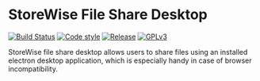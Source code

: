 # StoreWise File Share Desktop
[![Build Status](https://travis-ci.org/storewise/file-share-desktop.svg?branch=master)](https://travis-ci.org/storewise/file-share-desktop)
[![Code style](https://img.shields.io/badge/code%20style-airbnb-brightgreen.svg)](https://github.com/airbnb/javascript)
[![Release](https://img.shields.io/badge/release-0.3.4-brightgreen.svg)](https://github.com/storewise/file-share-desktop/releases/tag/v0.3.4)
[![GPLv3](https://img.shields.io/badge/license-GPLv3-blue.svg)](https://www.gnu.org/copyleft/gpl.html)

StoreWise file share desktop allows users to share files using an installed electron desktop application, which is especially handy in case of browser incompatibility.

